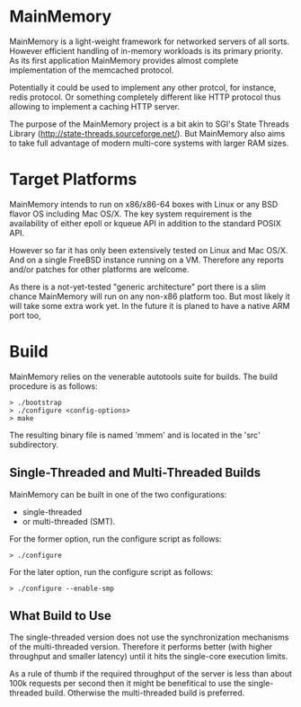 MainMemory
===========

MainMemory is a light-weight framework for networked servers of all sorts.
However efficient handling of in-memory workloads is its primary priority.
As its first application MainMemory provides almost complete implementation
of the memcached protocol.

Potentially it could be used to implement any other protcol, for instance,
redis protocol. Or something completely different like HTTP protocol thus
allowing to implement a caching HTTP server.

The purpose of the MainMemory project is a bit akin to SGI's State Threads
Library (http://state-threads.sourceforge.net/). But MainMemory also aims
to take full advantage of modern multi-core systems with larger RAM sizes.

# Target Platforms

MainMemory intends to run on x86/x86-64 boxes with Linux or any BSD flavor
OS including Mac OS/X. The key system requirement is the availability of
either epoll or kqueue API in addition to the standard POSIX API.

However so far it has only been extensively tested on Linux and Mac OS/X.
And on a single FreeBSD instance running on a VM. Therefore any reports
and/or patches for other platforms are welcome.

As there is a not-yet-tested "generic architecture" port there is a slim
chance MainMemory will run on any non-x86 platform too. But most likely
it will take some extra work yet. In the future it is planed to have a
native ARM port too,

# Build

MainMemory relies on the venerable autotools suite for builds. The build
procedure is as follows:

```
> ./bootstrap
> ./configure <config-options>
> make
```

The resulting binary file is named 'mmem' and is located in the 'src'
subdirectory.

## Single-Threaded and Multi-Threaded Builds

MainMemory can be built in one of the two configurations:

- single-threaded
- or multi-threaded (SMT).

For the former option, run the configure script as follows:

```
> ./configure
```

For the later option, run the configure script as follows:

```
> ./configure --enable-smp
```

## What Build to Use

The single-threaded version does not use the synchronization mechanisms of the
multi-threaded version. Therefore it performs better (with higher throughput
and smaller latency) until it hits the single-core execution limits.

As a rule of thumb if the required throughput of the server is less than about
100k requests per second then it might be benefitical to use the single-threaded
build. Otherwise the multi-threaded build is preferred.

